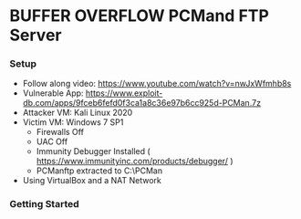 # BUFFER OVERFLOW PCMand FTP Server

### Setup
  - Follow along video: https://www.youtube.com/watch?v=nwJxWfmhb8s
  - Vulnerable App: https://www.exploit-db.com/apps/9fceb6fefd0f3ca1a8c36e97b6cc925d-PCMan.7z
  - Attacker VM: Kali Linux 2020
  - Victim VM: Windows 7 SP1
    - Firewalls Off
    - UAC Off
    - Immunity Debugger Installed ( https://www.immunityinc.com/products/debugger/ )
    - PCManftp extracted to C:\PCMan
  - Using VirtualBox and a NAT Network
### Getting Started


